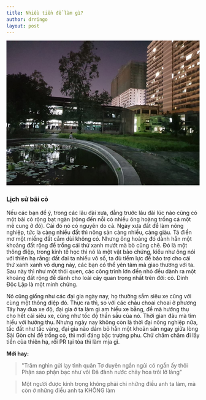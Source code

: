```yaml
---
title: Nhiều tiền để làm gì?
author: drringo
layout: post
---
```


![](assets/img/sanktxquan8.jpg)

### Lịch sử bãi cỏ

Nếu các bạn để ý, trong các lâu đài xưa, đằng trước lâu đài lúc nào cũng có một bãi cỏ rộng bạt ngàn (rộng đến nỗi có nhiều ông hoàng trồng cả một mê cung ở đó). Cái đó nó có nguyên do cả. Ngày xưa đất để làm nông nghiệp, tức là càng nhiều đất thì nông sản càng nhiều, càng giàu. Tá điền mơ một miếng đất cắm dùi không có. Nhưng ông hoàng đó dành hẳn một khoảng đất rộng để trồng cái thứ xanh mướt mà bò cũng chê. Đó là một thông điệp, trong kinh tế học thì nó là một vật bảo chứng, kiểu như ông nói với thiên hạ rằng: đất đai ta nhiều vô số, ta đủ tiềm lực để bảo trợ cho cái thứ xanh xanh vô dụng này, các bạn có thể yên tâm mà giao thương với ta. Sau này thì như một thói quen, các công trình lớn đến nhỏ đều dành ra một khoảng đất rộng để dành cho loài cây quan trọng nhất trên đời: cỏ. Dinh Độc Lập là một minh chứng.

Nó cũng giống như các đại gia ngày nay, họ thường sắm siêu xe cũng với cùng một thông điệp đó. Thực ra thì, so với các cháu choai choai ở phương Tây hay đua xe độ, đại gia ở ta làm gì am hiểu xe bằng, để mà hưởng thụ cho hết cái siêu xe, cũng như tốc độ thần sầu của nó. Thời gian đâu mà tìm hiểu với hưởng thụ. Nhưng ngày nay không còn là thời đại nông nghiệp nữa, tấc đất như tấc vàng, đại gia nào dám bỏ hẳn một khoản sân ngay giữa lòng Sài Gòn chỉ để trồng cỏ, thì mới đáng bậc trượng phu. Chứ chăm chăm đi lấy tiền của thiên hạ, rồi PR tại tòa thì làm mịa gì.

**Mới hay:**

> "Trăm nghìn gửi lạy tình quân
> Tơ duyên ngắn ngủi có ngần ấy thôi
> Phận sao phận bạc như vôi
> Đã đành nước chảy hoa trôi lỡ làng"


> Một người được kính trọng không phải chỉ những điều anh ta làm, mà còn ở những điều anh ta KHÔNG làm